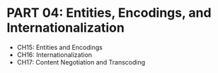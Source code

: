 # PART 04: Entities, Encodings, and Internationalization

- CH15: Entities and Encodings
- CH16: Internationalization
- CH17: Content Negotiation and Transcoding

### 